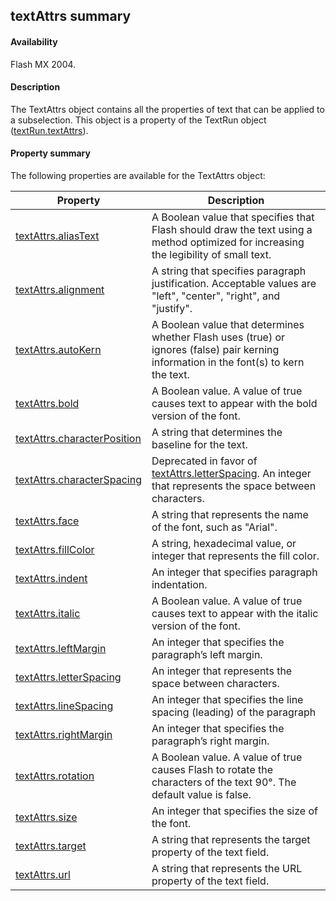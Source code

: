 ## textAttrs summary

#### Availability

Flash MX 2004.

#### Description

The TextAttrs object contains all the properties of text that can be applied to a subselection. This object is a property of the TextRun object ([textRun.textAttrs](../TextRun_object/textRun.md)).

#### Property summary

The following properties are available for the TextAttrs object:

| **Property**                                  | **Description**                                                                                                                        |
|-----------------------------------------------|----------------------------------------------------------------------------------------------------------------------------------------|
| [textAttrs.aliasText](../TextAttrs_object/textAttrs.md)   | A Boolean value that specifies that Flash should draw the text using a method optimized for increasing the legibility of small text.   |
| [textAttrs.alignment](../TextAttrs_object/textAttr1.md)         | A string that specifies paragraph justification. Acceptable values are "left", "center", "right", and "justify".                       |
| [textAttrs.autoKern](../TextAttrs_object/textAttr2.md)          | A Boolean value that determines whether Flash uses (true) or ignores (false) pair kerning information in the font(s) to kern the text. |
| [textAttrs.bold](../TextAttrs_object/textAttr3.md)              | A Boolean value. A value of true causes text to appear with the bold version of the font.                                              |
| [textAttrs.characterPosition](../TextAttrs_object/textAttr4.md) | A string that determines the baseline for the text.                                                                                    |
| [textAttrs.characterSpacing](../TextAttrs_object/textAttr5.md)  | Deprecated in favor of [textAttrs.letterSpacing](../TextAttrs_object/textAtt11.md). An integer that represents the space between characters.             |
| [textAttrs.face](../TextAttrs_object/textAttr6.md)              | A string that represents the name of the font, such as "Arial".                                                                        |
| [textAttrs.fillColor](../TextAttrs_object/textAttr7.md)         | A string, hexadecimal value, or integer that represents the fill color.                                                                |
| [textAttrs.indent](../TextAttrs_object/textAttr8.md)            | An integer that specifies paragraph indentation.                                                                                       |
| [textAttrs.italic](../TextAttrs_object/textAttr9.md)            | A Boolean value. A value of true causes text to appear with the italic version of the font.                                            |
| [textAttrs.leftMargin](../TextAttrs_object/textAtt10.md)        | An integer that specifies the paragraph’s left margin.                                                                                 |
| [textAttrs.letterSpacing](../TextAttrs_object/textAtt11.md)     | An integer that represents the space between characters.                                                                               |
| [textAttrs.lineSpacing](../TextAttrs_object/textAtt12.md)       | An integer that specifies the line spacing (leading) of the paragraph                                                                  |
| [textAttrs.rightMargin](../TextAttrs_object/textAtt13.md)       | An integer that specifies the paragraph’s right margin.                                                                                |
| [textAttrs.rotation](../TextAttrs_object/textAtt14.md)          | A Boolean value. A value of true causes Flash to rotate the characters of the text 90°. The default value is false.                    |
| [textAttrs.size](../TextAttrs_object/textAtt15.md)              | An integer that specifies the size of the font.                                                                                        |
| [textAttrs.target](../TextAttrs_object/textAtt16.md)            | A string that represents the target property of the text field.                                                                        |
| [textAttrs.url](../TextAttrs_object/textAtt17.md)               | A string that represents the URL property of the text field.                                                                           |

<span id="textAttrs.aliasText" class="anchor"></span>

